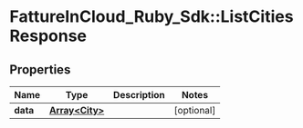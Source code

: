 # FattureInCloud_Ruby_Sdk::ListCitiesResponse

## Properties

| Name | Type | Description | Notes |
| ---- | ---- | ----------- | ----- |
| **data** | [**Array&lt;City&gt;**](City.md) |  | [optional] |


